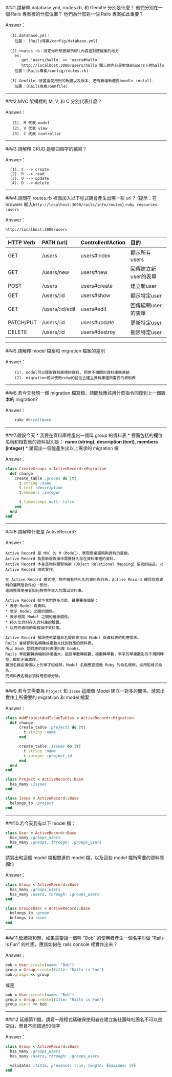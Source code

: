 ###1.請解釋 database.yml, routes.rb, 和 Gemifle 分別是什麼？ 他們分別在一個 Rails 專案裡的什麼位置？ 他們為什麼對一個 Rails 專案如此重要？

Answer：
```
  (1).database.yml：
    位置： (Rails專案/config/database.yml)

  (2).routes.rb：設定你所想要顯示URL內容且對應檔案的地方
    ex:
       get 'users/hallo' => 'users#hallo'
       http://localhost:3000/users/hallo 顯示的內容是對應到users下的hallo
    位置：(Rails專案/config/routes.rb)
 
  (3).Gemfile：放置會使用到的軟體以及版本, 若有新增軟體要bundle install.
    位置：(Rails專案/Gemfile)
```

***

###2.MVC 架構裡的 M, V, 和 C 分別代表什麼？ 

Answer：
```
   (1). M 代表 model
   (2). V 代表 view
   (3). C 代表 controller
```
***
   
###3.請解釋 CRUD 是哪四個字的縮寫？

Answer：
 ```
   (1). C --> create
   (2). R --> read
   (3). U --> update
   (4). D --> delete
 ```
 
***
   
###4.請問在 routes.rb 裡面加入以下程式碼會產生出哪一些 url？ (提示：在 browser 輸入```http://localhost:3000/rails/info/routes```)
	```ruby
	resources :users
	```

Answer：

    http://localhost:3000/users 

|    HTTP Verb  |    PATH (url)   | Controller#Action |        目的          |
| :------------ |:--------------- |:----------------- | :--------------------|
| GET           | /users          | users#index       | 顯示所有users        |
| GET           | /users/new      | users#new         | 回傳建立新user的表單 |
| POST          | /users          | users#create      | 建立新user           |
| GET           | /users/:id      | users#show        | 顯示特定user         |
| GET           | /users/:id/edit | users#edit        | 回傳編輯user的表單   |
| PATCH/PUT     | /users/:id      | users#update      | 更新特定user         |
| DELETE        | /users/:id      | users#destroy     | 刪除特定user         |

***

###5.請解釋 model 檔案和 migration 檔案的差別

Answer：

```
    (1). model可以獲取資料庫裡的資料, 把原不相關的資料庫做連結
    (2). migration可以使用ruby的語法去建立資料庫裡所需要的資料表
```
	
***

###6.若今天發現一個 migration 檔寫錯，請問我應該用什麼指令回復到上一個版本的 migration? 

Answer：

```ruby
    rake db:rollback
```

***

###7.假設今天
	* 我要在資料庫裡產出一個叫 group 的資料表
	* 裡面包括的欄位名稱和相對應的資料型別是： 
		**name (string)**,
		**description (text)**,
		**members (integer)**
    * 請寫出一個能產生出以上需求的 migration 檔

Answer：
  ```ruby
  class CreateGroups < ActiveRecord::Migration
    def change
      create_table :groups do |t|
        t.string :name
        t.text :description
        t.members :integer

        t.timestamps null: false
      end
    end
  end
  ```

***

###8.請解釋什麼是 ActiveRecord? 

Answer：
```
Active Record 是 MVC 的 M（Model），表現商業邏輯與資料的層級。
Active Record 負責新增與操作需要持久存在資料庫裡的資料。
Active Record 本身是物件關聯映射（Object Relational Mapping）系統的描述，以 Active Record 模式實作。

在 Active Record 模式裡，物件擁有持久化的資料與行為，Active Record 確保存取資料的邏輯是物件的一部分，
進而教導使用者如何將物件寫入於讀出資料庫。

Active Record 賦予我們許多功能，最重要幾個是：
* 表示 Model 與資料。
* 表示 Model 之間的關係。
* 表示相關 Model 之間的繼承關係。
* 持久化資料存入資料庫的驗證。
* 以物件導向的風格操作資料庫。

Active Record 預設使用某種命名慣例來找出 Model 與資料表的對應關係。
Rails 會將類別名稱轉成複數來找到對應的資料表。
所以 Book 類對應的資料表便叫做 books。
Rails 單複數轉換機制非常強大，能從單數轉複數、複數轉單數，單字的單複數形的不規則轉換，都能正確處理。
類別名稱由兩個以上的單字組成時，Model 名稱應要遵循 Ruby 的命名慣例，採用駝峰式命名，
而資料表名稱必須採用底線分隔。
```

***

###9.若今天需要為 ```Project``` 和 ```Issue``` 這兩個 Model 建立一對多的關係，請寫出實作上所需要的 migratiion 和 model 檔案 

Answer：
  ```ruby
  class AddProjectAndIssueTables < ActiveRecord::Migration
  	def change
	  	create_table :projects do |t|
	      t.string :name
	    end

	  	create_table :issues do |t|
	      t.string :name
	      t.integer :project_id
	    end
  	end
  end

  class Project < ActiveRecord::Base
  	has_many :issues
  end

  class Issue < ActiveRecord::Base
  	belongs_to :project
  end
  ```

***

###10.若今天我有以下 model 檔：

  ```ruby
  class User < ActiveRecord::Base
    has_many :groups_users
    has_many :groups, through: :groups_users 
  end
  ```

  請寫出和這個 model 檔相關連的 model 檔，以及這些 model 檔所需要的資料庫欄位

Answer：
  ```ruby
  class Group < ActiveRecord::Base
	has_many :groups_users
	has_many :users, through: :groups_users
  end

  class GroupsUser < ActiveRecord::Base
	belongs_to :group
	belongs_to :user
  end
  ```

***

###11.延續第10題，如果需要讓一個叫 "Bob" 的使用者產生一個名字叫做 "Rails is Fun" 的社團，應該如何在 rails console 裡實作出來？

Answer：
  ```ruby
  bob = User.create(name: "Bob")
  group = Group.create(title: "Rails is Fun")
  bob.groups << group 
  ```
  或是
  ```ruby
  bob = User.create(name: "Bob")
  group = Group.create(title: "Rails is Fun")
  group.users << bob
  ```

***

###12.延續第11題，請寫一段程式碼確保使用者在建立新社團時社團名不可以是空白，而且不能超過50個字

Answer：
  ```ruby
  class Group < ActiveRecord::Base
	has_many :groups_users
	has_many :users, through: :groups_users

	validates :title, presence: true, length: {maximum: 50}
  end
  ```


